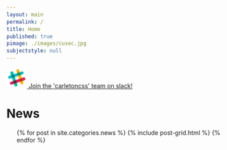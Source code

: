```yaml
---
layout: main
permalink: /
title: Home
published: true
pimage: ./images/cusec.jpg
subjectstyle: null
---
```


<div class="content-wrap">
  <a href="https://carletoncss.slack.com/signup" class="flex-center-align" target="_blank" style="margin-right:15px">
    <img src="./images/Slack-528.png" alt="Slack" height="48" width="48">
    Join the 'carletoncss' team on slack!
  </a>
	<div class='feed'>
		<h1 class='skinny-underline'>News</h1>
		<div class="tiles">
		<!--ul class="dash-list">
			{% for post in site.categories.news %}
				{% include post-list.html %}
			{% endfor %}
		</ul-->
    <ul class="dash-list">
			{% for post in site.categories.news %}
				{% include post-grid.html %}
			{% endfor %}
		</ul>
		</div>
    </div>
</div>
